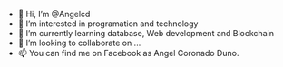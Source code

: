 - 👋 Hi, I’m @Angelcd
- 👀 I’m interested in programation and technology 
- 🌱 I’m currently learning database, Web development and Blockchain
- 💞️ I’m looking to collaborate on ...
- 📫 You can find me on Facebook as Angel Coronado Duno. 

<!---
Angelcd/Angelcd is a ✨ special ✨ repository because its `README.md` (this file) appears on your GitHub profile.
You can click the Preview link to take a look at your changes.
--->
